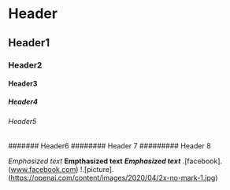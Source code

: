 # Header
## Header1
### Header2
#### Header3
##### Header4
###### Header5
####### Header6
######## Header 7
######### Header 8

*Emphasized text*
**Empthasized text**
***Emphasized text***
.[facebook].(www.facebook.com)
!.[picture].(https://openai.com/content/images/2020/04/2x-no-mark-1.jpg)
